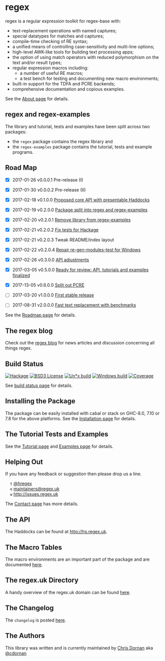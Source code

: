# regex

regex is a regular expression toolkit for regex-base with:

  * text-replacement operations with named captures;
  * special datatypes for matches and captures;
  * compile-time checking of RE syntax;
  * a unified means of controlling case-sensitivity and multi-line options;
  * high-level AWK-like tools for building text processing apps;
  * the option of using match operators with reduced polymorphism on the
    text and/or result types;
  * regular expression macros including:
      + a number of useful RE macros;
      + a test bench for testing and documenting new macro environments;
  * built-in support for the TDFA and PCRE backends;
  * comprehensive documentation and copious examples.


See the [About page](http://about.regex.uk) for details.


## regex and regex-examples

The library and tutorial, tests and examples have been split across
two packages:

  * the `regex` package contains the regex library and
  * the `regex-examples` package contains the tutorial, tests
    and example programs.


## Road Map

- [X] 2017-01-26  v0.0.0.1  Pre-release (I)
- [X] 2017-01-30  v0.0.0.2  Pre-release (II)
- [X] 2017-02-18  v0.1.0.0  [Proposed core API with presentable Haddocks](https://github.com/iconnect/regex/milestone/1)
- [X] 2017-02-19  v0.2.0.0  [Package split into regex and regex-examples](https://github.com/iconnect/regex/milestone/5)
- [X] 2017-02-20  v0.2.0.1  [Remove library from regex-examples](https://github.com/iconnect/regex/issues/43)
- [X] 2017-02-21  v0.2.0.2  [Fix tests for Hackage](https://github.com/iconnect/regex/issues/45)
- [X] 2017-02-21  v0.2.0.3  Tweak README/index layout
- [X] 2017-02-22  v0.2.0.4  [Repair re-gen-modules-test for Windows](https://github.com/iconnect/regex/issues/47)
- [X] 2017-02-26  v0.3.0.0  [API adjustments](https://github.com/iconnect/regex/milestone/2)
- [X] 2017-03-05  v0.5.0.0  [Ready for review: API, tutorials and examples finalized](https://github.com/iconnect/regex/milestone/6)
- [X] 2017-13-05  v0.6.0.0  [Split out PCRE](https://github.com/iconnect/regex/milestone/7)
- [ ] 2017-03-20  v1.0.0.0  [First stable release](https://github.com/iconnect/regex/milestone/3)
- [ ] 2017-08-31  v2.0.0.0  [Fast text replacement with benchmarks](https://github.com/iconnect/regex/milestone/4)


See the [Roadmap page](http://roadmap.regex.uk) for details.


## The regex blog

Check out the [regex blog](http://blog.regex.uk) for news articles and
discussion concerning all things regex.


## Build Status

[![Hackage](http://regex.uk/badges/hackage.svg)](https://hackage.haskell.org/package/regex) [![BSD3 License](http://regex.uk/badges/license.svg)](https://tldrlegal.com/license/bsd-3-clause-license-%28revised%29) [![Un*x build](http://regex.uk/badges/unix-build.svg)](https://travis-ci.org/iconnect/regex) [![Windows build](http://regex.uk/badges/windows-build.svg)](https://ci.appveyor.com/project/engineerirngirisconnectcouk/regex/branch/master) [![Coverage](http://regex.uk/badges/coverage.svg)](https://coveralls.io/github/iconnect/regex?branch=master)

See [build status page](http://regex.uk/build-status) for details.


## Installing the Package

The package can be easily installed with cabal or stack on GHC-8.0,
 7.10 or 7.8 for the above platforms. See the
[Installation page](http://installation.regex.uk) for details.


## The Tutorial Tests and Examples

See the [Tutorial page](http://tutorial.regex.uk) and
[Examples page](http://examples.regex.uk) for details.


## Helping Out

If you have any feedback or suggestion then please drop us a line.

&nbsp;&nbsp;&nbsp;&nbsp;`t` [&#64;hregex](https://twitter.com/hregex)<br/>
&nbsp;&nbsp;&nbsp;&nbsp;`e` maintainers@regex.uk<br/>
&nbsp;&nbsp;&nbsp;&nbsp;`w` http://issues.regex.uk

The [Contact page](http://contact.regex.uk) has more details.


## The API

The Haddocks can be found at http://hs.regex.uk.


## The Macro Tables

The macro environments are an important part of the package and
are documented [here](http://macros.regex.uk).


## The regex.uk Directory

A handy overview of the regex.uk domain can be found
[here](http://directory.regex.uk).


## The Changelog

The `changelog` is posted [here](http://changelog.regex.uk).


## The Authors

This library was written and is currently maintained by
[Chris Dornan](mailto:chris.dornan@irisconnect.com) aka
[&#64;cdornan](https://twitter.com/cdornan)
